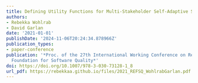 ```yaml
---
title: Defining Utility Functions for Multi-Stakeholder Self-Adaptive Systems
authors:
- Rebekka Wohlrab
- David Garlan
date: '2021-01-01'
publishDate: '2024-11-06T20:24:34.878966Z'
publication_types:
- paper-conference
publication: '*Proc. of the 27th International Working Conference on Requirement Engineering:
  Foundation for Software Quality*'
doi: https://doi.org/10.1007/978-3-030-73128-1_8
url_pdf: https://rebekkaa.github.io/files/2021_REFSQ_WohlrabGarlan.pdf
---
```

